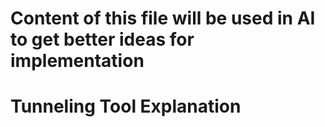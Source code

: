 # Content of this file will be used in AI to get better ideas for implementation

# Tunneling Tool Explanation